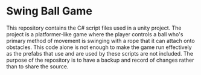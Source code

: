 # Swing Ball Game
This repository contains the C# script files used in a unity project. 
The project is a platformer-like game where the player controls a ball who's primary method of movement is swinging with a rope that it can attach onto obstacles. 
This code alone is not enough to make the game run effectively as the prefabs that use and are used by these scripts are not included.
The purpose of the repository is to have a backup and record of changes rather than to share the source.
